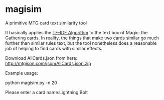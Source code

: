 # magisim
A primitive MTG card text similarity tool

It basically applies the [TF-IDF Algorithm](https://en.wikipedia.org/wiki/Tf%E2%80%93idf) to the text box of Magic: the Gathering cards. In reality, the things that make two cards similar go much further than similar rules text, but the tool nonetheless does a reasonable job of helping to find cards with similar effects. 

Download AllCards.json from here: http://mtgjson.com/json/AllCards.json.zip

Example usage:  

python magisim.py -n 20  

Please enter a card name:Lightning Bolt

